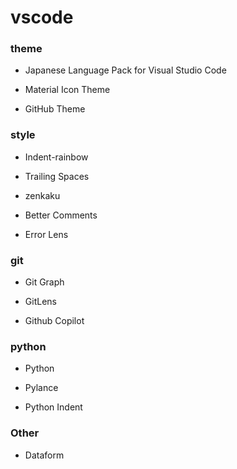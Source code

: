 # vscode

### theme
- Japanese Language Pack for Visual Studio Code

- Material Icon Theme

- GitHub Theme

### style

- Indent-rainbow

- Trailing Spaces

- zenkaku

- Better Comments

- Error Lens

### git

- Git Graph

- GitLens

- Github Copilot

### python

- Python

- Pylance

- Python Indent

### Other

- Dataform



